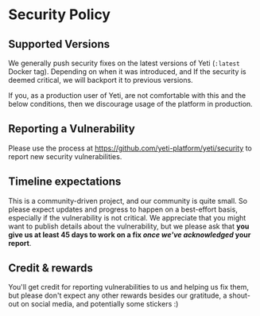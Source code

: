 # Security Policy

## Supported Versions

We generally push security fixes on the latest versions of Yeti (`:latest`
Docker tag). Depending on when it was introduced, and If the security is deemed
critical, we will backport it to previous versions.

If you, as a production user of Yeti, are not comfortable with this and the
below conditions, then we discourage usage of the platform in production.

## Reporting a Vulnerability

Please use the process at https://github.com/yeti-platform/yeti/security to
report new security vulnerabilities.

## Timeline expectations

This is a community-driven project, and our community is quite small. So please
expect updates and progress to happen on a best-effort basis, especially if the
vulnerability is not critical. We appreciate that you might want to publish
details about the vulnerability, but we please ask that **you give us at least 45
days to work on a fix _once we've acknowledged_ your report**.

## Credit & rewards

You'll get credit for reporting vulnerabilities to us and helping us fix them,
but please don't expect any other rewards besides our gratitude, a shout-out on
social media, and potentially some stickers :)
